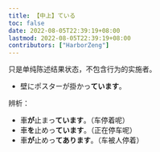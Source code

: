 ```yaml
---
title: 【中上】ている
toc: false
date: 2022-08-05T22:39:19+08:00
lastmod: 2022-08-05T22:39:19+08:00
contributors: ["HarborZeng"]
---
```


只是单纯陈述结果状态，不包含行为的实施者。

- 壁にポスターが掛かっ**ています**。

 辨析：

 - 車**が**止まっ**ています**。（车停着呢）
 - 車**を**止めっ**ています**。（正在停车呢）
 - 車**が**止めっ**てあります**。（车被人停着）

